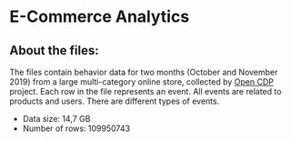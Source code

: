 # E-Commerce Analytics

## About the files:

The files contain behavior data for two months (October and November 2019) from a large multi-category online store, collected by [Open CDP](https://rees46.com/en/open-cdp) project. Each row in the file represents an event. All events are related to products and users. There are different types of events.
* Data size: 14,7 GB
* Number of rows: 109950743

